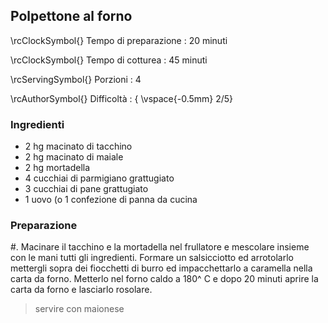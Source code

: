 ## Polpettone al forno

\rcClockSymbol{} Tempo di preparazione
: 20 minuti

\rcClockSymbol{} Tempo di cotturea
: 45 minuti

\rcServingSymbol{} Porzioni
: 4

\rcAuthorSymbol{} Difficoltà
: { \vspace{-0.5mm} 2/5}

### Ingredienti

- 2 hg macinato di tacchino
- 2 hg macinato di maiale
- 2 hg mortadella 
- 4 cucchiai di parmigiano grattugiato 
- 3 cucchiai di pane grattugiato 
- 1 uovo (o 1 confezione di panna da cucina


### Preparazione

#. Macinare il tacchino e la mortadella nel frullatore e mescolare insieme con le mani tutti gli ingredienti. Formare un salsicciotto ed arrotolarlo mettergli sopra dei fiocchetti di burro ed impacchettarlo  a caramella nella carta da forno. Metterlo nel forno caldo a 180^ C e dopo 20 minuti aprire la carta da forno e lasciarlo rosolare.

> servire con maionese